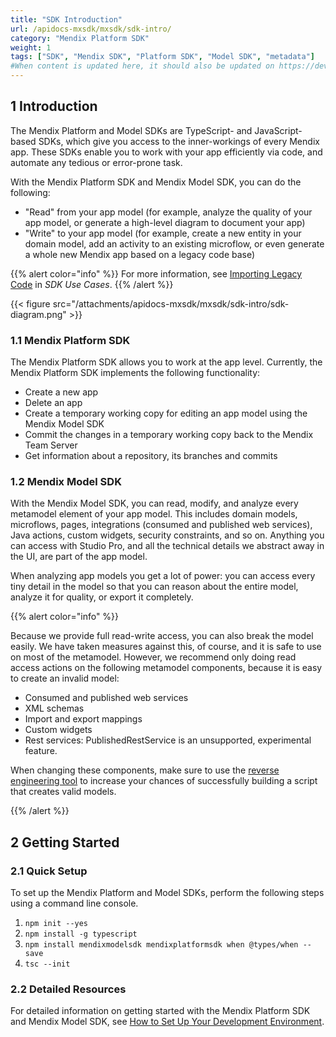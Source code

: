 ```yaml
---
title: "SDK Introduction"
url: /apidocs-mxsdk/mxsdk/sdk-intro/
category: "Mendix Platform SDK"
weight: 1
tags: ["SDK", "Mendix SDK", "Platform SDK", "Model SDK", "metadata"]
#When content is updated here, it should also be updated on https://developers.mendix.com/sdk/, contact Ben.
---
```


## 1 Introduction

The Mendix Platform and Model SDKs are TypeScript- and JavaScript-based SDKs, which give you access to the inner-workings of every Mendix app. These SDKs enable you to work with your app efficiently via code, and automate any tedious or error-prone task.

With the Mendix Platform SDK and Mendix Model SDK, you can do the following:

* "Read" from your app model (for example, analyze the quality of your app model, or generate a high-level diagram to document your app)
* "Write" to your app model (for example, create a new entity in your domain model, add an activity to an existing microflow, or even generate a whole new Mendix app based on a legacy code base)

{{% alert color="info" %}}
For more information, see [Importing Legacy Code](/apidocs-mxsdk/mxsdk/sdk-use-cases/#importing) in *SDK Use Cases*.
{{% /alert %}}

{{< figure src="/attachments/apidocs-mxsdk/mxsdk/sdk-intro/sdk-diagram.png" >}} 

### 1.1 Mendix Platform SDK

The Mendix Platform SDK allows you to work at the app level. Currently, the Mendix Platform SDK implements the following functionality: 

* Create a new app
* Delete an app
* Create a temporary working copy for editing an app model using the Mendix Model SDK
* Commit the changes in a temporary working copy back to the Mendix Team Server
* Get information about a repository, its branches and commits

### 1.2 Mendix Model SDK

With the Mendix Model SDK, you can read, modify, and analyze every metamodel element of your app model. This includes domain models, microflows, pages, integrations (consumed and published web services), Java actions, custom widgets, security constraints, and so on. Anything you can access with Studio Pro, and all the technical details we abstract away in the UI, are part of the app model.

When analyzing app models you get a lot of power: you can access every tiny detail in the model so that you can reason about the entire model, analyze it for quality, or export it completely.

{{% alert color="info" %}}

Because we provide full read-write access, you can also break the model easily. We have taken measures against this, of course, and it is safe to use on most of the metamodel. However, we recommend only doing read access actions on the following metamodel components, because it is easy to create an invalid model:

* Consumed and published web services
* XML schemas
* Import and export mappings
* Custom widgets
* Rest services: PublishedRestService is an unsupported, experimental feature.

When changing these components, make sure to use the [reverse engineering tool](/apidocs-mxsdk/mxsdk/generating-code-from-the-model/) to increase your chances of successfully building a script that creates valid models.

{{% /alert %}}

## 2 Getting Started

### 2.1 Quick Setup

To set up the Mendix Platform and Model SDKs, perform the following steps using a command line console.

1. `npm init --yes`
2. `npm install -g typescript`
3. `npm install mendixmodelsdk mendixplatformsdk when @types/when --save`
4. `tsc --init`

### 2.2 Detailed Resources

For detailed information on getting started with the Mendix Platform SDK and Mendix Model SDK, see [How to Set Up Your Development Environment](/apidocs-mxsdk/mxsdk/setting-up-your-development-environment/).
